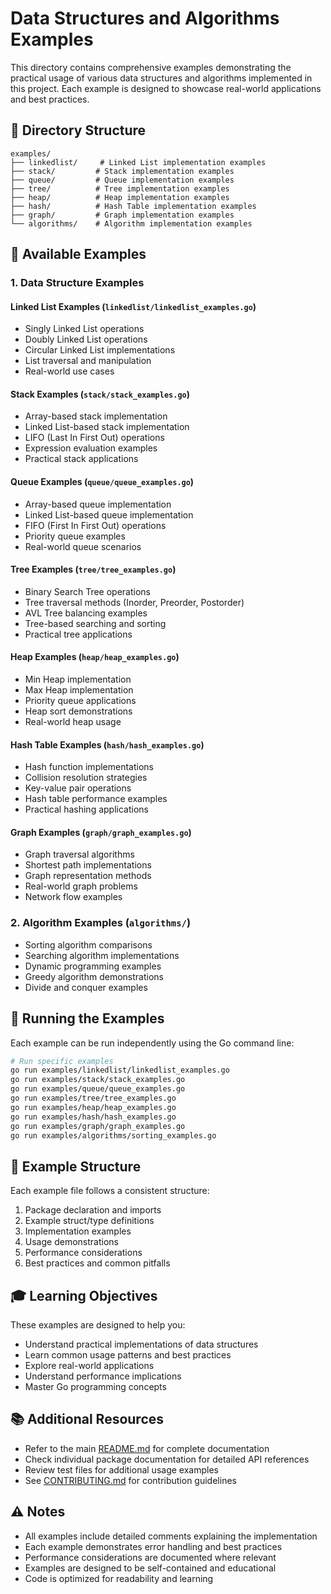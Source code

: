 # Data Structures and Algorithms Examples

This directory contains comprehensive examples demonstrating the practical usage of various data structures and algorithms implemented in this project. Each example is designed to showcase real-world applications and best practices.

## 📁 Directory Structure

```
examples/
├── linkedlist/     # Linked List implementation examples
├── stack/         # Stack implementation examples
├── queue/         # Queue implementation examples
├── tree/          # Tree implementation examples
├── heap/          # Heap implementation examples
├── hash/          # Hash Table implementation examples
├── graph/         # Graph implementation examples
└── algorithms/    # Algorithm implementation examples
```

## 🎯 Available Examples

### 1. Data Structure Examples

#### Linked List Examples (`linkedlist/linkedlist_examples.go`)
- Singly Linked List operations
- Doubly Linked List operations
- Circular Linked List implementations
- List traversal and manipulation
- Real-world use cases

#### Stack Examples (`stack/stack_examples.go`)
- Array-based stack implementation
- Linked List-based stack implementation
- LIFO (Last In First Out) operations
- Expression evaluation examples
- Practical stack applications

#### Queue Examples (`queue/queue_examples.go`)
- Array-based queue implementation
- Linked List-based queue implementation
- FIFO (First In First Out) operations
- Priority queue examples
- Real-world queue scenarios

#### Tree Examples (`tree/tree_examples.go`)
- Binary Search Tree operations
- Tree traversal methods (Inorder, Preorder, Postorder)
- AVL Tree balancing examples
- Tree-based searching and sorting
- Practical tree applications

#### Heap Examples (`heap/heap_examples.go`)
- Min Heap implementation
- Max Heap implementation
- Priority queue applications
- Heap sort demonstrations
- Real-world heap usage

#### Hash Table Examples (`hash/hash_examples.go`)
- Hash function implementations
- Collision resolution strategies
- Key-value pair operations
- Hash table performance examples
- Practical hashing applications

#### Graph Examples (`graph/graph_examples.go`)
- Graph traversal algorithms
- Shortest path implementations
- Graph representation methods
- Real-world graph problems
- Network flow examples

### 2. Algorithm Examples (`algorithms/`)
- Sorting algorithm comparisons
- Searching algorithm implementations
- Dynamic programming examples
- Greedy algorithm demonstrations
- Divide and conquer examples

## 🚀 Running the Examples

Each example can be run independently using the Go command line:

```bash
# Run specific examples
go run examples/linkedlist/linkedlist_examples.go
go run examples/stack/stack_examples.go
go run examples/queue/queue_examples.go
go run examples/tree/tree_examples.go
go run examples/heap/heap_examples.go
go run examples/hash/hash_examples.go
go run examples/graph/graph_examples.go
go run examples/algorithms/sorting_examples.go
```

## 📝 Example Structure

Each example file follows a consistent structure:
1. Package declaration and imports
2. Example struct/type definitions
3. Implementation examples
4. Usage demonstrations
5. Performance considerations
6. Best practices and common pitfalls

## 🎓 Learning Objectives

These examples are designed to help you:
- Understand practical implementations of data structures
- Learn common usage patterns and best practices
- Explore real-world applications
- Understand performance implications
- Master Go programming concepts

## 📚 Additional Resources

- Refer to the main [README.md](../README.md) for complete documentation
- Check individual package documentation for detailed API references
- Review test files for additional usage examples
- See [CONTRIBUTING.md](../CONTRIBUTING.md) for contribution guidelines

## ⚠️ Notes

- All examples include detailed comments explaining the implementation
- Each example demonstrates error handling and best practices
- Performance considerations are documented where relevant
- Examples are designed to be self-contained and educational
- Code is optimized for readability and learning 